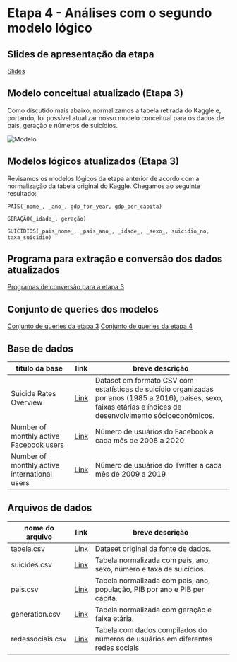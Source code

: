 # Etapa 4 - Análises com o segundo modelo lógico

## Slides de apresentação da etapa

[Slides](slides/stage04.pdf)

## Modelo conceitual atualizado (Etapa 3)

Como discutido mais abaixo, normalizamos a tabela retirada do Kaggle e, portando, foi possível atualizar nosso modelo conceitual para os dados de país, geração e números de suicídios.

![Modelo](assets/ModeloLógicoEtapa3Revisado.jpg)

## Modelos lógicos atualizados (Etapa 3)

Revisamos os modelos lógicos da etapa anterior de acordo com a normalização da tabela original do Kaggle. Chegamos ao seguinte resultado:

~~~
PAÍS(_nome_, _ano_, gdp_for_year, gdp_per_capita)

GERAÇÃO(_idade_, geração)

SUICÍDIOS(_pais_nome_, _pais_ano_, _idade_, _sexo_, suicidio_no, taxa_suicidio)
~~~

## Programa para extração e conversão dos dados atualizados

[Programas de conversão para a etapa 3](../stage03/src)

## Conjunto de queries dos modelos

[Conjunto de queries da etapa 3](../stage03/notebook)
[Conjunto de queries da etapa 4](../stage04/notebook)

## Base de dados
título da base | link | breve descrição
----- | ----- | -----
| Suicide Rates Overview | [Link](https://www.kaggle.com/russellyates88/suicide-rates-overview-1985-to-2016) | Dataset em formato CSV com estatísticas de suicídio organizadas por anos (1985 a 2016), países, sexo, faixas etárias e índices de desenvolvimento sócioeconômicos. |
| Number of monthly active Facebook users | [Link](https://www.statista.com/statistics/264810/number-of-monthly-active-facebook-users-worldwide/) | Número de usuários do Facebook a cada mês de 2008 a 2020 |
| Number of monthly active international users | [Link](https://www.statista.com/statistics/274565/monthly-active-international-twitter-users/) | Número de usuários do Twitter a cada mês de 2009 a 2019|

## Arquivos de dados
nome do arquivo | link | breve descrição
----- | ----- | -----
| tabela.csv | [Link](../stage03/data/rawtabela.csv) | Dataset original da fonte de dados. |
| suicides.csv | [Link](../stage03/data/processed/suicides.csv) | Tabela normalizada com país, ano, sexo, número e taxa de suicídios. |
| pais.csv | [Link](../stage03/data/processed/pais.csv) | Tabela normalizada com país, ano, população, PIB por ano e PIB per capita. |
| generation.csv | [Link](../stage03/data/processed/generation.csv) | Tabela normalizada com geração e faixa etária. |
| redessociais.csv | [Link](../stage04/data/processed/redessociais.csv) | Tabela com dados compilados do números de usuários em diferentes redes sociais|
